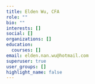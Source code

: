 ```yaml
---
title: Elden Wu, CFA
role: ""
bio: ""
interests: []
social: []
organizations: []
education:
  courses: []
email: elden.nan.wu@hotmail.com
superuser: true
user_groups: []
highlight_name: false
---
```

